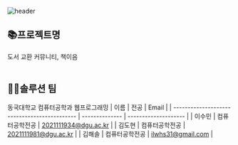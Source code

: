 ![header](https://capsule-render.vercel.app/api?type=waving&color=gradient&height=300&section=header&text=책이음&fontSize=80&desc=BookShareCommunity&descAlignY=75&fontColor=645A5A)
<br>
## 📚프로젝트명
도서 교환 커뮤니티, 책이음
<br><br>

## 💁‍♀️솔루션 팀
동국대학교 컴퓨터공학과 웹프로그래밍
| 이름                                         | 전공           | Email                |
| -------------------------------------------- | --------------  | -------------------- |
| 이수민 | 컴퓨터공학전공      | 2021111934@dgu.ac.kr |
| 김도현 | 컴퓨터공학전공      | 2021111981@dgu.ac.kr |
| 김해솔 | 컴퓨터공학전공      | ilwhs31@gmail.com |
